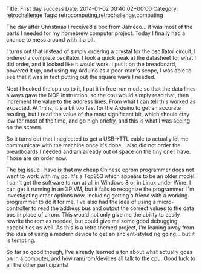 Title: First day success
Date: 2014-01-02 00:40:02+00:00
Category: retrochallenge
Tags: retrocomputing,retrochallenge,computing


The day after Christmas I received a box from Jameco... it was most of the
parts I needed for my homebrew computer project. Today I finally had a chance
to mess around with it a bit. 

I turns out that instead of simply ordering a
crystal for the oscillator circuit, I ordered a complete oscillator. I took a
quick peak at the datasheet for what I did order, and it looked like it would
work. I put it on the breadboard, powered it up, and using my Arduino as a
poor-man's scope, I was able to see that it was in fact putting out the square
wave I needed. 

Next I hooked the cpu up to it, I put it in free-run mode so
that the data lines always gave the NOP instruction, so the cpu would simply
read that, then increment the value to the address lines. From what I can tell
this worked as expected. At 1mhz, it's a bit too fast for the Arduino to get
an accurate reading, but I read the value of the most significant bit, which
should stay low for most of the time, and go high briefly, and this is what I
was seeing on the screen. 

So it turns out that I neglected to get a USB->TTL
cable to actually let me communicate with the machine once it's done, I also
did not order the breadboards I needed and am already out of space on the tiny
one I have. Those are on order now. 

The big issue I have is that my cheap
Chinese eprom programmer does not want to work with my pc. It's a Top853 which
appears to be an older model. I can't get the software to run at all in
Windows 8 or in Linux under Wine. I can get it running in an XP VM, but it
fails to recognize the programmer. I'm investigating other options now,
including getting a friend with a working programmer to do it for me. I've
also had the idea of using a micro-controller to read the address bus and
output the correct values to the data bus in place of a rom. This would not
only give me the ability to easily rewrite the rom as needed, but could give
me some good debugging capabilities as well. As this is a retro themed
project, I'm leaning away from the idea of using a modern device to get an
ancient-styled rig going... but it is tempting. 

So far so good though, I've
already learned a ton about what actually goes on in a computer, and how
ram/rom/devices all talk to the cpu. Good luck to all the other participants!


